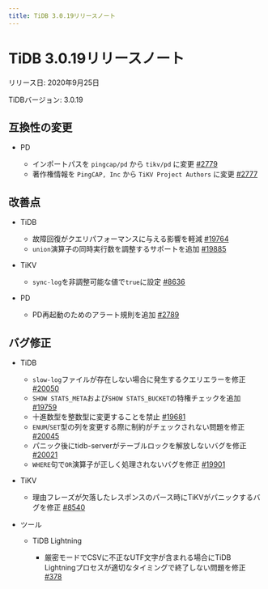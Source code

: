 ```yaml
---
title: TiDB 3.0.19リリースノート
---
```


# TiDB 3.0.19リリースノート

リリース日: 2020年9月25日

TiDBバージョン: 3.0.19

## 互換性の変更

+ PD

    - インポートパスを `pingcap/pd` から `tikv/pd` に変更 [#2779](https://github.com/pingcap/pd/pull/2779)
    - 著作権情報を `PingCAP, Inc` から `TiKV Project Authors` に変更 [#2777](https://github.com/pingcap/pd/pull/2777)

## 改善点

+ TiDB

    - 故障回復がクエリパフォーマンスに与える影響を軽減 [#19764](https://github.com/pingcap/tidb/pull/19764)
    - `union`演算子の同時実行数を調整するサポートを追加 [#19885](https://github.com/pingcap/tidb/pull/19885)

+ TiKV

    - `sync-log`を非調整可能な値で`true`に設定 [#8636](https://github.com/tikv/tikv/pull/8636)

+ PD

    - PD再起動のためのアラート規則を追加 [#2789](https://github.com/pingcap/pd/pull/2789)

## バグ修正

+ TiDB

    - `slow-log`ファイルが存在しない場合に発生するクエリエラーを修正 [#20050](https://github.com/pingcap/tidb/pull/20050)
    - `SHOW STATS_META`および`SHOW STATS_BUCKET`の特権チェックを追加 [#19759](https://github.com/pingcap/tidb/pull/19759)
    - 十進数型を整数型に変更することを禁止 [#19681](https://github.com/pingcap/tidb/pull/19681)
    - `ENUM`/`SET`型の列を変更する際に制約がチェックされない問題を修正 [#20045](https://github.com/pingcap/tidb/pull/20045)
    - パニック後にtidb-serverがテーブルロックを解放しないバグを修正 [#20021](https://github.com/pingcap/tidb/pull/20021)
    - `WHERE`句で`OR`演算子が正しく処理されないバグを修正 [#19901](https://github.com/pingcap/tidb/pull/19901)

+ TiKV

    - 理由フレーズが欠落したレスポンスのパース時にTiKVがパニックするバグを修正 [#8540](https://github.com/tikv/tikv/pull/8540)

+ ツール

    + TiDB Lightning

        - 厳密モードでCSVに不正なUTF文字が含まれる場合にTiDB Lightningプロセスが適切なタイミングで終了しない問題を修正 [#378](https://github.com/pingcap/tidb-lightning/pull/378)